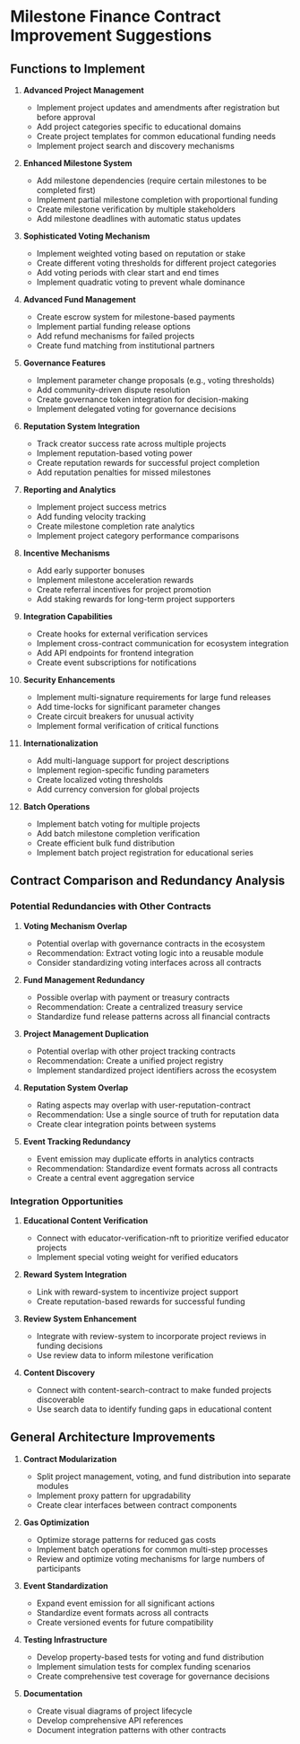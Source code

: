 # Milestone Finance Contract Improvement Suggestions

## Functions to Implement

1. **Advanced Project Management**
   - Implement project updates and amendments after registration but before approval
   - Add project categories specific to educational domains
   - Create project templates for common educational funding needs
   - Implement project search and discovery mechanisms

2. **Enhanced Milestone System**
   - Add milestone dependencies (require certain milestones to be completed first)
   - Implement partial milestone completion with proportional funding
   - Create milestone verification by multiple stakeholders
   - Add milestone deadlines with automatic status updates

3. **Sophisticated Voting Mechanism**
   - Implement weighted voting based on reputation or stake
   - Create different voting thresholds for different project categories
   - Add voting periods with clear start and end times
   - Implement quadratic voting to prevent whale dominance

4. **Advanced Fund Management**
   - Create escrow system for milestone-based payments
   - Implement partial funding release options
   - Add refund mechanisms for failed projects
   - Create fund matching from institutional partners

5. **Governance Features**
   - Implement parameter change proposals (e.g., voting thresholds)
   - Add community-driven dispute resolution
   - Create governance token integration for decision-making
   - Implement delegated voting for governance decisions

6. **Reputation System Integration**
   - Track creator success rate across multiple projects
   - Implement reputation-based voting power
   - Create reputation rewards for successful project completion
   - Add reputation penalties for missed milestones

7. **Reporting and Analytics**
   - Implement project success metrics
   - Add funding velocity tracking
   - Create milestone completion rate analytics
   - Implement project category performance comparisons

8. **Incentive Mechanisms**
   - Add early supporter bonuses
   - Implement milestone acceleration rewards
   - Create referral incentives for project promotion
   - Add staking rewards for long-term project supporters

9. **Integration Capabilities**
   - Create hooks for external verification services
   - Implement cross-contract communication for ecosystem integration
   - Add API endpoints for frontend integration
   - Create event subscriptions for notifications

10. **Security Enhancements**
    - Implement multi-signature requirements for large fund releases
    - Add time-locks for significant parameter changes
    - Create circuit breakers for unusual activity
    - Implement formal verification of critical functions

11. **Internationalization**
    - Add multi-language support for project descriptions
    - Implement region-specific funding parameters
    - Create localized voting thresholds
    - Add currency conversion for global projects

12. **Batch Operations**
    - Implement batch voting for multiple projects
    - Add batch milestone completion verification
    - Create efficient bulk fund distribution
    - Implement batch project registration for educational series

## Contract Comparison and Redundancy Analysis

### Potential Redundancies with Other Contracts

1. **Voting Mechanism Overlap**
   - Potential overlap with governance contracts in the ecosystem
   - Recommendation: Extract voting logic into a reusable module
   - Consider standardizing voting interfaces across all contracts

2. **Fund Management Redundancy**
   - Possible overlap with payment or treasury contracts
   - Recommendation: Create a centralized treasury service
   - Standardize fund release patterns across all financial contracts

3. **Project Management Duplication**
   - Potential overlap with other project tracking contracts
   - Recommendation: Create a unified project registry
   - Implement standardized project identifiers across the ecosystem

4. **Reputation System Overlap**
   - Rating aspects may overlap with user-reputation-contract
   - Recommendation: Use a single source of truth for reputation data
   - Create clear integration points between systems

5. **Event Tracking Redundancy**
   - Event emission may duplicate efforts in analytics contracts
   - Recommendation: Standardize event formats across all contracts
   - Create a central event aggregation service

### Integration Opportunities

1. **Educational Content Verification**
   - Connect with educator-verification-nft to prioritize verified educator projects
   - Implement special voting weight for verified educators

2. **Reward System Integration**
   - Link with reward-system to incentivize project support
   - Create reputation-based rewards for successful funding

3. **Review System Enhancement**
   - Integrate with review-system to incorporate project reviews in funding decisions
   - Use review data to inform milestone verification

4. **Content Discovery**
   - Connect with content-search-contract to make funded projects discoverable
   - Use search data to identify funding gaps in educational content

## General Architecture Improvements

1. **Contract Modularization**
   - Split project management, voting, and fund distribution into separate modules
   - Implement proxy pattern for upgradability
   - Create clear interfaces between contract components

2. **Gas Optimization**
   - Optimize storage patterns for reduced gas costs
   - Implement batch operations for common multi-step processes
   - Review and optimize voting mechanisms for large numbers of participants

3. **Event Standardization**
   - Expand event emission for all significant actions
   - Standardize event formats across all contracts
   - Create versioned events for future compatibility

4. **Testing Infrastructure**
   - Develop property-based tests for voting and fund distribution
   - Implement simulation tests for complex funding scenarios
   - Create comprehensive test coverage for governance decisions

5. **Documentation**
   - Create visual diagrams of project lifecycle
   - Develop comprehensive API references
   - Document integration patterns with other contracts
